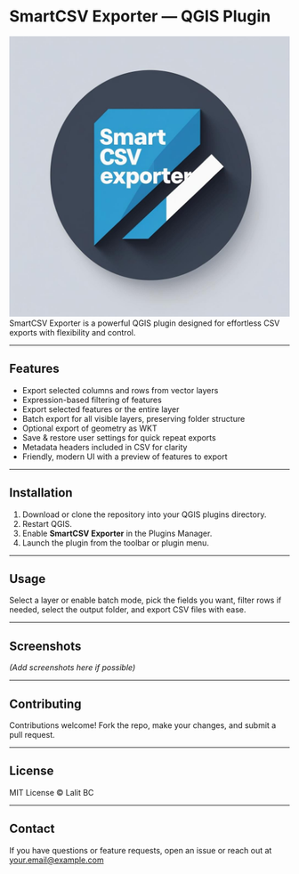 # SmartCSV Exporter — QGIS Plugin

![SmartCSV Exporter](icon.png)
SmartCSV Exporter is a powerful QGIS plugin designed for effortless CSV exports with flexibility and control.

---

## Features

- Export selected columns and rows from vector layers
- Expression-based filtering of features
- Export selected features or the entire layer
- Batch export for all visible layers, preserving folder structure
- Optional export of geometry as WKT
- Save & restore user settings for quick repeat exports
- Metadata headers included in CSV for clarity
- Friendly, modern UI with a preview of features to export

---

## Installation

1. Download or clone the repository into your QGIS plugins directory.
2. Restart QGIS.
3. Enable **SmartCSV Exporter** in the Plugins Manager.
4. Launch the plugin from the toolbar or plugin menu.

---

## Usage

Select a layer or enable batch mode, pick the fields you want, filter rows if needed, select the output folder, and export CSV files with ease.

---

## Screenshots

*(Add screenshots here if possible)*

---

## Contributing

Contributions welcome! Fork the repo, make your changes, and submit a pull request.

---

## License

MIT License © Lalit BC

---

## Contact

If you have questions or feature requests, open an issue or reach out at your.email@example.com

